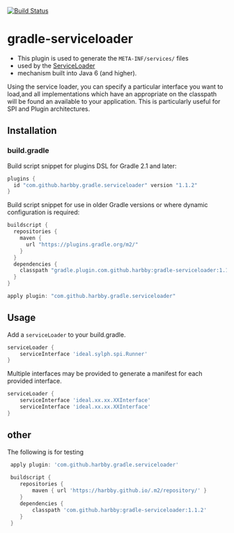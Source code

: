 [![Build Status](https://travis-ci.org/harbby/gradle-serviceloader.svg?branch=master)](https://travis-ci.org/harbby/gradle-serviceloader)

# gradle-serviceloader

+ This plugin is used to generate the ```META-INF/services/``` files 
+ used by the [ServiceLoader](https://docs.oracle.com/javase/8/docs/api/java/util/ServiceLoader.html)
+ mechanism built into Java 6 (and higher). 

Using the service loader, you can specify a particular interface you want to load,and all implementations
which have an appropriate on the classpath will be found an available to your application.  This is particularly useful for SPI and Plugin
architectures.

## Installation

### build.gradle
Build script snippet for plugins DSL for Gradle 2.1 and later:
```groovy
plugins {
  id "com.github.harbby.gradle.serviceloader" version "1.1.2"
}
```
Build script snippet for use in older Gradle versions or where dynamic configuration is required:
```groovy
buildscript {
  repositories {
    maven {
      url "https://plugins.gradle.org/m2/"
    }
  }
  dependencies {
    classpath "gradle.plugin.com.github.harbby:gradle-serviceloader:1.1.2"
  }
}

apply plugin: "com.github.harbby.gradle.serviceloader"
```

## Usage

Add a `serviceLoader` to your build.gradle.

```groovy
serviceLoader {
    serviceInterface 'ideal.sylph.spi.Runner'
}
```

Multiple interfaces may be provided to generate a manifest for each provided interface.

```groovy
serviceLoader {
    serviceInterface 'ideal.xx.xx.XXInterface'
    serviceInterface 'ideal.xx.xx.XXInterface'
}
```

## other
The following is for testing
```groovy
 apply plugin: 'com.github.harbby.gradle.serviceloader'
 
 buildscript {
 	repositories {
 		maven { url 'https://harbby.github.io/.m2/repository/' }
 	}
 	dependencies {
 		classpath 'com.github.harbby:gradle-serviceloader:1.1.2'
 	}
 }
 ```